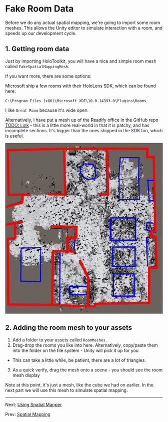 # Fake Room Data

Before we do any actual spatial mapping, we're going to import some room meshes.  This allows the Unity editor to simulate
interaction with a room, and speeds up our development cycle.

## 1. Getting room data

Just by importing HoloToolkit, you will have a nice and simple room mesh called `FakeSpatialMappingMesh`. 

If you want more, there are some options:

Microsoft ship a few rooms with their HoloLens SDK, which can be found here:

```
C:\Program Files (x86)\Microsoft XDE\10.0.14393.0\Plugins\Rooms
```

I like `Great Room` because it's wide open.

Alternatively, I have put a mesh up of the Readify office in the GitHub repo [TODO: Link](about:blank) - this is a little more
real-world in that it is patchy, and has incomplete sections.  It's  bigger than the ones shipped in the SDK too, which is useful.

![Readify Office Plan](img/readify-office-plan.png)

## 2. Adding the room mesh to your assets

1. Add a folder to your assets called `RoomMeshes`.
2. Drag-drop the rooms you like into here.  Alternatively, copy/paste them into the folder on the file system - Unity will pick it up for you
  * This can take a little while, be patient, there are a lot of triangles.
3. As a quick verify, drag the mesh onto a scene - you should see the room mesh display

Note at this point, it's just a mesh, like the cube we had on earlier.  In the next part we will use this mesh to simulate spatial mapping.

---
Next: [Using Spatial Mapper](2-using-spatial-mapper.md)

Prev: [Spatial Mapping](1-create-the-scene.md)